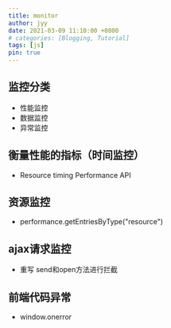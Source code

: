 ```yaml
---
title: monitor
author: jyy
date: 2021-03-09 11:10:00 +0800
# categories: [Blogging, Tutorial]
tags: [js]
pin: true
---
```


## 监控分类
- 性能监控
- 数据监控
- 异常监控


## 衡量性能的指标（时间监控）
- Resource timing Performance API

## 资源监控

- performance.getEntriesByType("resource")

## ajax请求监控

- 重写 send和open方法进行拦截

## 前端代码异常

- window.onerror